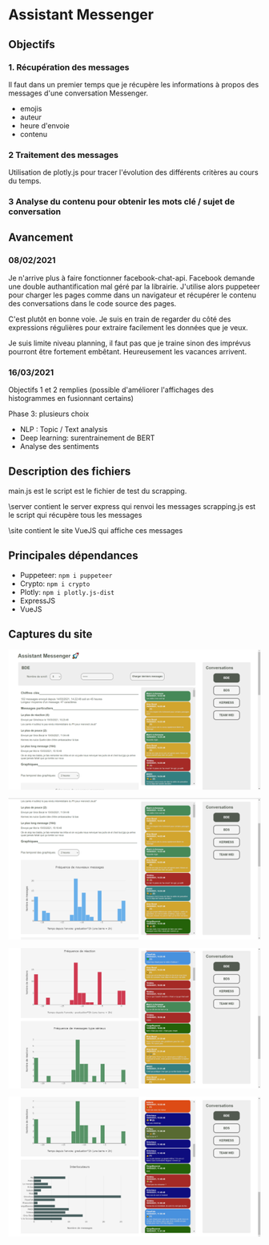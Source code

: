 # Assistant Messenger

## Objectifs

### 1. Récupération des messages

Il faut dans un premier temps que je récupère les informations à propos des messages d'une conversation Messenger.

- emojis
- auteur
- heure d'envoie
- contenu

### 2 Traitement des messages

Utilisation de plotly.js pour tracer l'évolution des différents critères au cours du temps.

### 3 Analyse du contenu pour obtenir les mots clé / sujet de conversation

## Avancement

### 08/02/2021

Je n'arrive plus à faire fonctionner facebook-chat-api. Facebook demande une double authantification mal géré par la librairie.
J'utilise alors puppeteer pour charger les pages comme dans un navigateur et récupérer le contenu des conversations dans le code source des pages.

C'est plutôt en bonne voie. Je suis en train de regarder du côté des expressions régulières pour extraire facilement les données que je veux.

Je suis limite niveau planning, il faut pas que je traine sinon des imprévus pourront être fortement embêtant. Heureusement les vacances arrivent.

### 16/03/2021

Objectifs 1 et 2 remplies (possible d'améliorer l'affichages des histogrammes en fusionnant certains)

Phase 3: plusieurs choix

- NLP : Topic / Text analysis
- Deep learning: surentrainement de BERT
- Analyse des sentiments

## Description des fichiers

main.js est le script est le fichier de test du scrapping.

\server contient le server express qui renvoi les messages scrapping.js est le script qui récupère tous les messages

\site contient le site VueJS qui affiche ces messages

## Principales dépendances

- Puppeteer: `npm i puppeteer`
- Crypto: `npm i crypto`
- Plotly: `npm i plotly.js-dist`
- ExpressJS
- VueJS

## Captures du site

![alt text](https://github.com/plorgue/assistant-messenger/blob/main/site/blob/capt1.PNG?raw=true)

![alt text](https://github.com/plorgue/assistant-messenger/blob/main/site/blob/capt2.PNG?raw=true)

![alt text](https://github.com/plorgue/assistant-messenger/blob/main/site/blob/capt3.PNG?raw=true)

![alt text](https://github.com/plorgue/assistant-messenger/blob/main/site/blob/capt4.PNG?raw=true)
